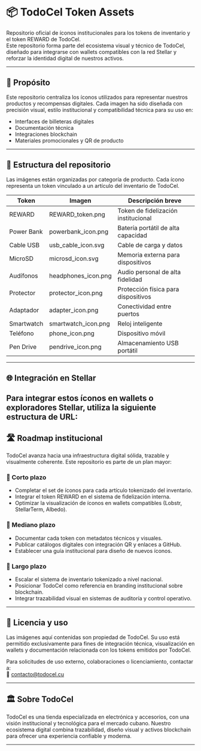 # 📦 TodoCel Token Assets

Repositorio oficial de íconos institucionales para los tokens de inventario y el token REWARD de TodoCel.  
Este repositorio forma parte del ecosistema visual y técnico de TodoCel, diseñado para integrarse con wallets compatibles con la red Stellar y reforzar la identidad digital de nuestros activos.

---

## 🎯 Propósito

Este repositorio centraliza los íconos utilizados para representar nuestros productos y recompensas digitales. Cada imagen ha sido diseñada con precisión visual, estilo institucional y compatibilidad técnica para su uso en:

- Interfaces de billeteras digitales
- Documentación técnica
- Integraciones blockchain
- Materiales promocionales y QR de producto

---

## 🧩 Estructura del repositorio

Las imágenes están organizadas por categoría de producto. Cada ícono representa un token vinculado a un artículo del inventario de TodoCel.

| Token         | Imagen                  | Descripción breve                     |
|---------------|--------------------------|----------------------------------------|
| REWARD        | REWARD_token.png       | Token de fidelización institucional    |
| Power Bank    | powerbank_icon.png     | Batería portátil de alta capacidad     |
| Cable USB     | usb_cable_icon.svg     | Cable de carga y datos                 |
| MicroSD       | microsd_icon.svg       | Memoria externa para dispositivos      |
| Audífonos     | headphones_icon.png    | Audio personal de alta fidelidad       |
| Protector     | protector_icon.png     | Protección física para dispositivos    |
| Adaptador     | adapter_icon.png       | Conectividad entre puertos             |
| Smartwatch    | smartwatch_icon.png    | Reloj inteligente                      |
| Teléfono      | phone_icon.png         | Dispositivo móvil                     |
| Pen Drive     | pendrive_icon.png      | Almacenamiento USB portátil            |

---

## 🌐 Integración en Stellar

Para integrar estos íconos en wallets o exploradores Stellar, utiliza la siguiente estructura de URL:
---

## 🛣️ Roadmap institucional

TodoCel avanza hacia una infraestructura digital sólida, trazable y visualmente coherente. Este repositorio es parte de un plan mayor:

### 🔹 Corto plazo
- Completar el set de íconos para cada artículo tokenizado del inventario.
- Integrar el token REWARD en el sistema de fidelización interna.
- Optimizar la visualización de íconos en wallets compatibles (Lobstr, StellarTerm, Albedo).

### 🔹 Mediano plazo
- Documentar cada token con metadatos técnicos y visuales.
- Publicar catálogos digitales con integración QR y enlaces a GitHub.
- Establecer una guía institucional para diseño de nuevos íconos.

### 🔹 Largo plazo
- Escalar el sistema de inventario tokenizado a nivel nacional.
- Posicionar TodoCel como referencia en branding institucional sobre blockchain.
- Integrar trazabilidad visual en sistemas de auditoría y control operativo.

---

## 📄 Licencia y uso

Las imágenes aquí contenidas son propiedad de TodoCel. Su uso está permitido exclusivamente para fines de integración técnica, visualización en wallets y documentación relacionada con los tokens emitidos por TodoCel.

Para solicitudes de uso externo, colaboraciones o licenciamiento, contactar a:  
📧 contacto@todocel.cu

---

## 🏛️ Sobre TodoCel

TodoCel es una tienda especializada en electrónica y accesorios, con una visión institucional y tecnológica para el mercado cubano. Nuestro ecosistema digital combina trazabilidad, diseño visual y activos blockchain para ofrecer una experiencia confiable y moderna.

---

